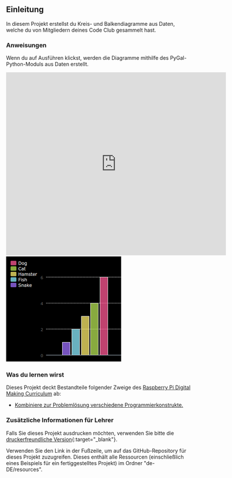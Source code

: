 ## Einleitung

In diesem Projekt erstellst du Kreis- und Balkendiagramme aus Daten, welche du von Mitgliedern deines Code Club gesammelt hast.

### Anweisungen

Wenn du auf Ausführen klickst, werden die Diagramme mithilfe des PyGal-Python-Moduls aus Daten erstellt.

<div class="trinket">
  <iframe src="https://trinket.io/embed/python/70d24d92b8?outputOnly=true&start=result" width="600" height="500" frameborder="0" marginwidth="0" marginheight="0" allowfullscreen>
  </iframe>
  <img src="images/pets-finished.png">
</div>

### Was du lernen wirst

Dieses Projekt deckt Bestandteile folgender Zweige des [Raspberry Pi Digital Making Curriculum](http://rpf.io/curriculum) ab:

+ [Kombiniere zur Problemlösung verschiedene Programmierkonstrukte.](https://www.raspberrypi.org/curriculum/programming/builder/)

### Zusätzliche Informationen für Lehrer

Falls Sie dieses Projekt ausdrucken möchten, verwenden Sie bitte die [druckerfreundliche Version](https://projects.raspberrypi.org/en/projects/popular-pets/print){:target="_blank"}.

Verwenden Sie den Link in der Fußzeile, um auf das GitHub-Repository für dieses Projekt zuzugreifen. Dieses enthält alle Ressourcen (einschließlich eines Beispiels für ein fertiggestelltes Projekt) im Ordner "de-DE/resources".